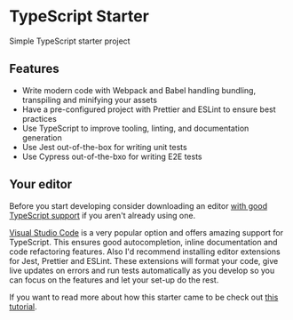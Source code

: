 # TypeScript Starter

Simple TypeScript starter project

## Features

-   Write modern code with Webpack and Babel handling bundling, transpiling and minifying your assets
-   Have a pre-configured project with Prettier and ESLint to ensure best practices
-   Use TypeScript to improve tooling, linting, and documentation generation
-   Use Jest out-of-the-box for writing unit tests
-   Use Cypress out-of-the-bxo for writing E2E tests

## Your editor

Before you start developing consider downloading an editor [with good TypeScript support](https://github.com/Microsoft/TypeScript/wiki/TypeScript-Editor-Support) if you aren't already using one.

[Visual Studio Code](https://code.visualstudio.com/) is a very popular option and offers amazing support for TypeScript. This ensures good autocompletion, inline documentation and code refactoring features. Also I'd recommend installing editor extensions for Jest, Prettier and ESLint. These extensions will format your code, give live updates on errors and run tests automatically as you develop so you can focus on the features and let your set-up do the rest.

If you want to read more about how this starter came to be check out [this tutorial](https://javascript.plainenglish.io/a-beginners-guide-to-creating-a-typescript-starter-project-6129deeeb973).
